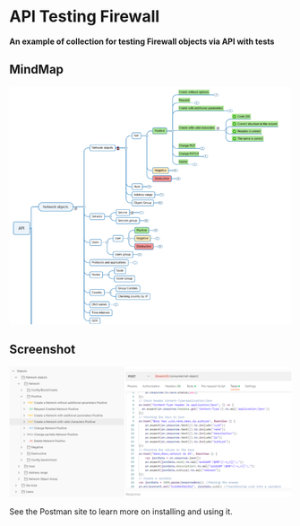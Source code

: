 # API Testing Firewall

**An example of collection for testing Firewall objects via API with tests**


## MindMap
![MindMap](https://github.com/l-SK-l/My_testing_projects/blob/main/API%20Testing%20Firewall%20(ENG)/assets/mindmap.png)

## Screenshot
![Screenshot](https://github.com/l-SK-l/My_testing_projects/blob/main/API%20Testing%20Firewall%20(ENG)/assets/example.png)

See the Postman site to learn more on installing and using it.